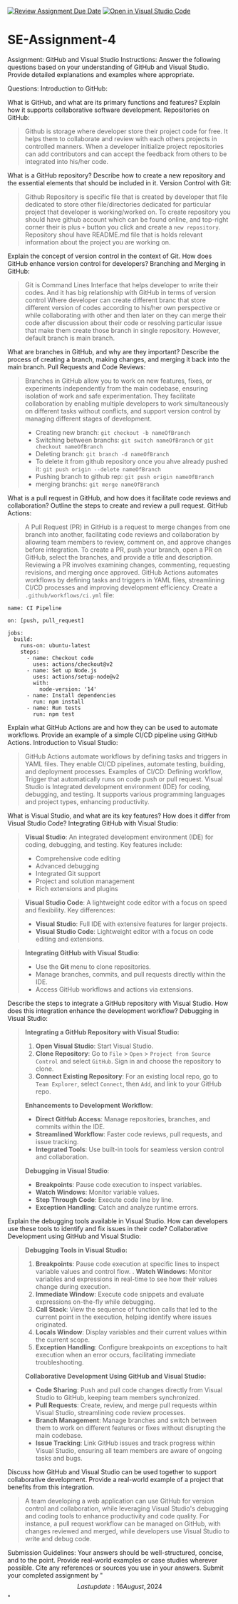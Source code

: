[![Review Assignment Due Date](https://classroom.github.com/assets/deadline-readme-button-22041afd0340ce965d47ae6ef1cefeee28c7c493a6346c4f15d667ab976d596c.svg)](https://classroom.github.com/a/cqE2AaP5)
[![Open in Visual Studio Code](https://classroom.github.com/assets/open-in-vscode-2e0aaae1b6195c2367325f4f02e2d04e9abb55f0b24a779b69b11b9e10269abc.svg)](https://classroom.github.com/online_ide?assignment_repo_id=15557051&assignment_repo_type=AssignmentRepo)


# SE-Assignment-4
Assignment: GitHub and Visual Studio
Instructions:
Answer the following questions based on your understanding of GitHub and Visual Studio. Provide detailed explanations and examples where appropriate.

Questions:
Introduction to GitHub:

What is GitHub, and what are its primary functions and features? Explain how it supports collaborative software development.
Repositories on GitHub:
>Github is storage where developer store their project code for free. It helps them to collaborate and review with each others projects in controlled manners. When a developer initialize project repositories can add contributors and can accept the feedback from others to be integrated into his/her code.

What is a GitHub repository? Describe how to create a new repository and the essential elements that should be included in it.
Version Control with Git:
> Github Repository is specific file that is created by developer that file dedicated to store other file/directories dedicated for particular project that developer is working/worked on.
> To create repository you should have github account which can be found online, and top-right corner their is plus `+` button you click and create a `new repository`. Repository shoul have README.md file that is holds relevant information about the project you are working on.

Explain the concept of version control in the context of Git. How does GitHub enhance version control for developers?
Branching and Merging in GitHub:
>Git is Command Lines Interface that helps developer to write their codes. And it has big relationship with GitHub in terms of version control Where developer can create different branc that store different version of codes according to his/her own perspective or while collaborating with other and then later on they can merge their code after discussion about their code or resolving particular issue that make them create those branch in single repository. However, default branch is main branch.

What are branches in GitHub, and why are they important? Describe the process of creating a branch, making changes, and merging it back into the main branch.
Pull Requests and Code Reviews:
> Branches in GitHub allow you to work on new features, fixes, or experiments independently from the main codebase, ensuring isolation of work and safe experimentation. They facilitate collaboration by enabling multiple developers to work simultaneously on different tasks without conflicts, and support version control by managing different stages of development.
> - Creating new branch: ```git checkout -b nameOfBranch ```
> - Switching between branchs: ```git switch nameOfBranch``` or ```git checkout nameOfBranch```
> - Deleting branch: ```git branch -d nameOfBranch```
> - To delete it from github repository once you ahve already pushed it: ```git push origin --delete nameOfBranch```
> - Pushing branch to github rep: ```git push origin nameOfBranch```
> - merging branchs: ```git merge nameOfBranch```

What is a pull request in GitHub, and how does it facilitate code reviews and collaboration? Outline the steps to create and review a pull request.
GitHub Actions:
> A Pull Request (PR) in GitHub is a request to merge changes from one branch into another, facilitating code reviews and collaboration by allowing team members to review, comment on, and approve changes before integration. To create a PR, push your branch, open a PR on GitHub, select the branches, and provide a title and description. Reviewing a PR involves examining changes, commenting, requesting revisions, and merging once approved. 
>GitHub Actions automates workflows by defining tasks and triggers in YAML files, streamlining CI/CD processes and improving development efficiency.
> Create a `.github/workflows/ci.yml` file:
```
name: CI Pipeline

on: [push, pull_request]

jobs:
  build:
    runs-on: ubuntu-latest
    steps:
      - name: Checkout code
        uses: actions/checkout@v2
      - name: Set up Node.js
        uses: actions/setup-node@v2
        with:
          node-version: '14'
      - name: Install dependencies
        run: npm install
      - name: Run tests
        run: npm test
 ```



Explain what GitHub Actions are and how they can be used to automate workflows. Provide an example of a simple CI/CD pipeline using GitHub Actions.
Introduction to Visual Studio:
>GitHub Actions automate workflows by defining tasks and triggers in YAML files. They enable CI/CD pipelines, automate testing, building, and deployment processes.
> Examples of CI/CD: Defining workflow, Trigger that automatically runs on code push or pull request.
> Visual Studio is Integrated development environment (IDE) for coding, debugging, and testing. It supports various programming languages and project types, enhancing productivity.

What is Visual Studio, and what are its key features? How does it differ from Visual Studio Code?
Integrating GitHub with Visual Studio:
> **Visual Studio**: An integrated development environment (IDE) for coding, debugging, and testing. Key features include:
> - Comprehensive code editing
> - Advanced debugging
> - Integrated Git support
> - Project and solution management
> - Rich extensions and plugins

> **Visual Studio Code**: A lightweight code editor with a focus on speed and flexibility. Key differences:
> - **Visual Studio**: Full IDE with extensive features for larger projects.
> - **Visual Studio Code**: Lightweight editor with a focus on code editing and extensions.

> **Integrating GitHub with Visual Studio**: 
> - Use the **Git** menu to clone repositories.
> - Manage branches, commits, and pull requests directly within the IDE.
> - Access GitHub workflows and actions via extensions.


Describe the steps to integrate a GitHub repository with Visual Studio. How does this integration enhance the development workflow?
Debugging in Visual Studio:
> **Integrating a GitHub Repository with Visual Studio:**
> 
> 1. **Open Visual Studio**: Start Visual Studio.
> 2. **Clone Repository**: Go to `File` > `Open` > `Project from Source Control` and select `GitHub`. Sign in and choose the repository to clone.
> 3. **Connect Existing Repository**: For an existing local repo, go to `Team Explorer`, select `Connect`, then `Add`, and link to your GitHub repo.
> 
> **Enhancements to Development Workflow**:
> - **Direct GitHub Access**: Manage repositories, branches, and commits within the IDE.
> - **Streamlined Workflow**: Faster code reviews, pull requests, and issue tracking.
> - **Integrated Tools**: Use built-in tools for seamless version control and collaboration.
> 
> **Debugging in Visual Studio**:
> - **Breakpoints**: Pause code execution to inspect variables.
> - **Watch Windows**: Monitor variable values.
> - **Step Through Code**: Execute code line by line.
> - **Exception Handling**: Catch and analyze runtime errors.


Explain the debugging tools available in Visual Studio. How can developers use these tools to identify and fix issues in their code?
Collaborative Development using GitHub and Visual Studio:
> **Debugging Tools in Visual Studio:**
> 1. **Breakpoints**: Pause code execution at specific lines to inspect variable values and control flow.
> . **Watch Windows**: Monitor variables and expressions in real-time to see how their values change during execution.
> 3. **Immediate Window**: Execute code snippets and evaluate expressions on-the-fly while debugging.
> 4. **Call Stack**: View the sequence of function calls that led to the current point in the execution, helping identify where issues originated.
> 5. **Locals Window**: Display variables and their current values within the current scope.
> 6. **Exception Handling**: Configure breakpoints on exceptions to halt execution when an error occurs, facilitating immediate troubleshooting.
> 
> **Collaborative Development Using GitHub and Visual Studio:**
> - **Code Sharing**: Push and pull code changes directly from Visual Studio to GitHub, keeping team members synchronized.
> - **Pull Requests**: Create, review, and merge pull requests within Visual Studio, streamlining code review processes.
> - **Branch Management**: Manage branches and switch between them to work on different features or fixes without disrupting the main codebase.
> - **Issue Tracking**: Link GitHub issues and track progress within Visual Studio, ensuring all team members are aware of ongoing tasks and bugs.

Discuss how GitHub and Visual Studio can be used together to support collaborative development. Provide a real-world example of a project that benefits from this integration.
> A team developing a web application can use GitHub for version control and collaboration, while leveraging Visual Studio's debugging and coding tools to enhance productivity and code quality. For instance, a pull request workflow can be managed on GitHub, with changes reviewed and merged, while developers use Visual Studio to write and debug code.


Submission Guidelines:
Your answers should be well-structured, concise, and to the point.
Provide real-world examples or case studies wherever possible.
Cite any references or sources you use in your answers.
Submit your completed assignment by "$$
Last update: 16 August, 2024 $$"